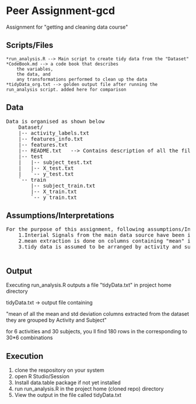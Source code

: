Peer Assignment-gcd
==================

Assignment for "getting and cleaning data course"

Scripts/Files
----------
	*run_analysis.R --> Main script to create tidy data from the "Dataset"
	*CodeBook.md --> a code book that describes 
		the variables, 
		the data, and 
		any transformations performed to clean up the data
	*tidyData_org.txt --> golden output file after running the run_analysis script. added here for comparison

Data
----------
<pre>
Data is organised as shown below
	Dataset/
	|-- activity_labels.txt
	|-- features_info.txt
	|-- features.txt
	|-- README.txt   --> Contains description of all the files in the "Dataset" directory
	|-- test
	|   |-- subject_test.txt
	|   |-- X_test.txt
	|   `-- y_test.txt
	`-- train
	    |-- subject_train.txt
	    |-- X_train.txt
	    `-- y_train.txt
</pre>
Assumptions/Interpretations
---------------
<pre>
For the purpose of this assignment, following assumptions/Interpretation have been made
	1.Interial Signals from the main data source have been ignored
	2.mean extraction is done on columns containing "mean" in text as described in "features.txt"
	3.tidy data is assumed to be arranged by activity and subject row wise, in no particular order

</pre>

Output
----------
Executing run_analysis.R outputs a file "tidyData.txt" in project home directory

tidyData.txt -> output file containing 

"mean of all the mean and std deviation columns extracted from the dataset 
they are grouped by Activity and Subject"

for 6 activities and 30 subjects, you ll find 180 rows in the corresponding to 30*6 combinations


Execution
-----------
1. clone the respository on your system
2. open R Studio/Session
3. Install data.table package if not yet installed
4. run run_analysis.R in the project home (cloned repo) directory
5. View the output in the file called tidyData.txt

